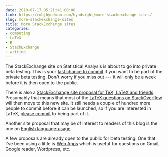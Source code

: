 ```yaml
---
date: 2010-07-17 05:21:41+00:00
link: https://robjhyndman.com/hyndsight/more-stackexchange-sites/
slug: more-stackexchange-sites
title: More StackExchange sites
categories:
- computing
- LaTeX
- R
- StackExchange
- writing
---
```


The StackExchange site on Statistical Analysis is about to go into private beta testing. This is your [last chance to commit](http://area51.stackexchange.com/proposals/33/statistical-analysis?referrer=E0CJiqTtta01) if you want to be part of the private beta testing. Don't worry if you miss out --- it will only be a week before it is then open to the public.

There is also a [StackExchange site proposal for TeX, LaTeX and friends](http://area51.stackexchange.com/proposals/2148/tex-latex-and-friends?referrer=qoV-cGY7riE1). Presumably that means that most of the [LaTeX questions on StackOverflow](http://stackoverflow.com/questions/tagged/latex) will then move to this new site. It still needs a couple of hundred more people to commit before it can be launched, so if you are interested in LaTeX, [please commit](http://area51.stackexchange.com/proposals/2148/tex-latex-and-friends?referrer=qoV-cGY7riE1) to being part of it.

Another site proposal that may be of interest to readers of this blog is the one on [English language usage](http://area51.stackexchange.com/proposals/1269/english-language-usage?referrer=DlbQepU85BI1).

A few proposals are already open to the public for beta testing. One that I've been using a little is [Web Apps](http://webapps.stackexchange.com/) which is useful for questions on Gmail, Google reader, Wordpress, etc.
